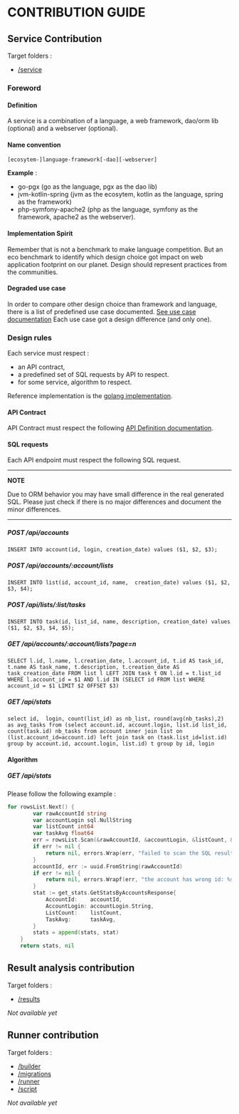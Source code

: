 # CONTRIBUTION GUIDE

## Service Contribution

Target folders :
- [/service](./service)

### Foreword

#### Definition

A service is a combination of a language, a web framework, dao/orm lib (optional) and a webserver (optional).

#### Name convention
`[ecosytem-]language-framework[-dao][-webserver]`

**Example** :
- go-pgx (go as the language, pgx as the dao lib)
- jvm-kotlin-spring (jvm as the ecosytem, kotlin as the language, spring as the framework)
- php-symfony-apache2 (php as the language, symfony as the framework, apache2 as the webserver).

#### Implementation Spirit

Remember that is not a  benchmark to make language competition. But an eco benchmark to identify which design choice got impact on web application footprint on our planet. Design should represent practices from the communities.

#### Degraded use case

In order to compare other design choice than framework and language, there is a list of predefined use case documented. [See use case documentation](./readme.md) Each use case got a design difference (and only one).

### Design rules

Each service must respect :
- an API contract, 
- a predefined set of SQL requests by API to respect.
- for some service, algorithm to respect.

Reference implementation is the [golang implementation](./service/go-pgx).

#### API Contract

API Contract must respect the following [API Definition documentation](./service/specs.md).

#### SQL requests

Each API endpoint must respect the following SQL request.

---
**NOTE**

Due to ORM behavior you may have small difference in the real generated SQL. Please just check if there is no major differences and document the minor differences.
___

##### POST /api/accounts

`INSERT INTO account(id, login, creation_date) values ($1, $2, $3);`

##### POST /api/accounts/:account/lists

`INSERT INTO list(id, account_id, name,  creation_date) values ($1, $2, $3, $4);`

##### POST /api/lists/:list/tasks

`INSERT INTO task(id, list_id, name, description, creation_date) values ($1, $2, $3, $4, $5);`

##### GET 	/api/accounts/:account/lists?page=n

`SELECT l.id, l.name, l.creation_date, l.account_id, t.id AS task_id, t.name AS task_name, t.description, t.creation_date AS task_creation_date
FROM list l LEFT JOIN task t ON l.id = t.list_id
WHERE l.account_id = $1 AND l.id IN (SELECT id FROM list WHERE account_id = $1 LIMIT $2 OFFSET $3)`

##### GET 	/api/stats

`select id,  login, count(list_id) as nb_list, round(avg(nb_tasks),2) as avg_tasks from (select account.id, account.login, list.id list_id, count(task.id) nb_tasks from account inner join list on (list.account_id=account.id) left join task on (task.list_id=list.id) group by account.id, account.login, list.id) t group by id, login`

#### Algorithm

##### GET 	/api/stats

Please follow the following example :

```go
for rowsList.Next() {
		var rawAccountId string
		var accountLogin sql.NullString
		var listCount int64
		var taskAvg float64
		err = rowsList.Scan(&rawAccountId, &accountLogin, &listCount, &taskAvg)
		if err != nil {
			return nil, errors.Wrap(err, "failed to scan the SQL result")
		}
		accountId, err := uuid.FromString(rawAccountId)
		if err != nil {
			return nil, errors.Wrapf(err, "the account has wrong id: %s", rawAccountId)
		}
		stat := get_stats.GetStatsByAccountsResponse{
			AccountId:    accountId,
			AccountLogin: accountLogin.String,
			ListCount:    listCount,
			TaskAvg:      taskAvg,
		}
		stats = append(stats, stat)
	}
	return stats, nil
```

## Result analysis contribution

Target folders :
- [/results](./results)


_Not available yet_

## Runner contribution

Target folders :
- [/builder](./builder)
- [/migrations](./migrations)
- [/runner](./runner)
- [/script](./script)

_Not available yet_


